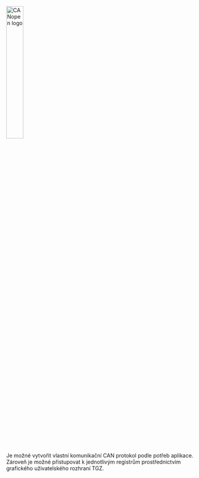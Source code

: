 <img src="../../../../../source/common/img/CANopenLogo1.png" alt="CANopen logo" style="width:30%;">   

Je možné vytvořit vlastní komunikační CAN protokol podle potřeb aplikace.
Zároveň je možné přistupovat k jednotlivým registrům prostřednictvím grafického uživatelského rozhraní TGZ.